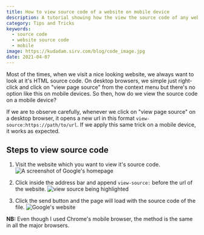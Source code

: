 ```yaml
---
title: How to view source code of a website on mobile device  
description: A tutorial showing how the view the source code of any website on your mobile device.
category: Tips and Tricks
keywords: 
  - source code
  - website source code
  - mobile
image: https://kudadam.sirv.com/blog/code_image.jpg
date: 2021-04-07
---
```


Most of the times, when we visit a nice looking website, we always want to look at it's HTML source code. On desktop browsers, we simple just right-click and click on "view page source" from the context menu but there's no option like this on mobile devices. So then, how do we view the source code on a mobile device?

If we are to observe carefully, whenever we click on "view page source" on a desktop browser, it opens a new url in this format `view-source:https://path/to/url`.
If we apply this same trick on a mobile device, it works as expected.

## Steps to view source code

1. Visit the website which you want to view it's source code.
![A screenshot of Google's homepage](https://kudadam.sirv.com/blog/view_source_code_of_website_on_phone_img_1.png)

2. Click inside the address bar and append `view-source:` before the url of the website.
![view source being highlighted](https://kudadam.sirv.com/blog/view_source_code_of_website_on_phone_img_3.png)

3. Click the send button and the page will load with the source code of the file.
![Google's website](https://kudadam.sirv.com/blog/view_source_code_of_website_on_phone_img_2.png)


__NB:__ Even though I used Chrome's mobile browser, the method is the same in all the major browsers.